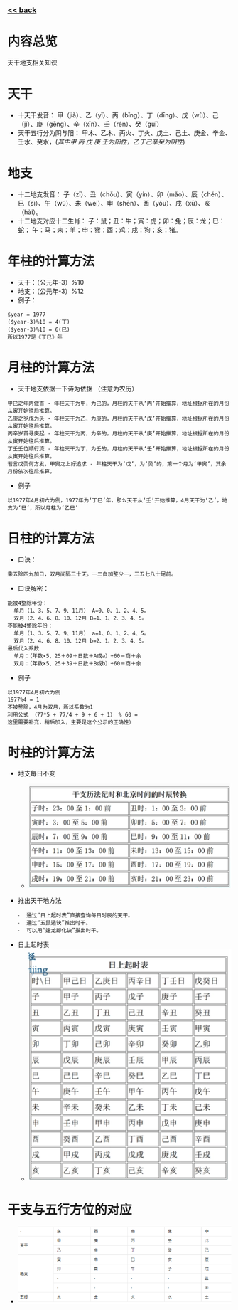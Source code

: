 ###  [<< back](./index.md)
# 内容总览
天干地支相关知识

# 天干
  - 十天干发音：
    甲（jiǎ）、乙（yǐ）、丙（bǐng）、丁（dīng）、戊（wù）、己（jǐ）、庚（gēng）、辛（xīn）、壬（rén）、癸（guǐ）
  - 天干五行分为阴与阳：
    甲木、乙木、丙火、丁火、戊土、己土、庚金、辛金、壬水、癸水，(*其中甲 丙 戊 庚 壬为阳性，乙丁己辛癸为阴性*)
    
# 地支
  - 十二地支发音：
    子（zǐ）、丑（chǒu）、寅（yín）、卯（mǎo）、辰（chén）、巳（sì）、午（wǔ）、未（wèi）、申（shēn）、酉（yǒu）、戌（xū）、亥（hài）。
  - 十二地支对应十二生肖：
    子：鼠；丑：牛；寅：虎；卯：兔；辰：龙；巳：蛇；
    午：马；未：羊；申：猴；酉：鸡；戌：狗；亥：猪。
    
# 年柱的计算方法
  - 天干：（公元年-3）%10
  - 地支：（公元年-3）%12
  - 例子： 
  ```
  $year = 1977
  ($year-3)%10 = 4(丁)
  ($year-3)%10 = 6(巳)
  所以1977是《丁巳》年
  ```

# 月柱的计算方法
  - 天干地支依据一下诗为依据 （注意为农历）
  ```
  甲巳之年丙做首 - 年柱天干为甲，为己的，月柱的天干从‘丙’开始推算，地址根据所在的月份从寅开始往后推算。
  乙庚之岁戊为头 - 年柱天干为乙，为庚的，月柱的天干从‘戊’开始推算，地址根据所在的月份从寅开始往后推算。
  丙辛岁首寻庚起 - 年柱天干为丙，为辛的，月柱的天干从‘庚’开始推算，地址根据所在的月份从寅开始往后推算。
  丁壬壬位顺行流 - 年柱天干为丁，为壬的，月柱的天干从‘壬’开始推算，地址根据所在的月份从寅开始往后推算。
  若言戊癸何方发，甲寅之上好追求 - 年柱天干为‘戊’，为‘癸’的，第一个月为‘甲寅’，其余月份依次往后推算。
  ```
  
  - 例子
  ```
  以1977年4月初六为例，1977年为‘丁巳’年，那么天干从‘壬’开始推算，4月天干为‘乙’，地支为‘巳’，所以月柱为‘乙巳’
  ```
  
# 日柱的计算方法
- 口诀：
```
乘五除四九加日，双月间隔三十天。一二自加整少一，三五七八十尾前。
```

- 口诀解密：
```
能被4整除年份：
  单月（1、3、5、7、9、11月） A=0、0、1、2、4、5。
  双月（2、4、6、8、10、12月 B=1、1、2、3、4、5。
不能被4整除年份：
  单月（1、3、5、7、9、11月） a=1、0、1、2、4、5。
  双月（2、4、6、8、10、12月 b=2、1、2、3、4、5。
最后代入系数
  单月：（年数×5、25＋09＋日数＋A或a）÷60＝商＋余
  双月：（年数×5、25＋39＋日数＋B或b）÷60＝商＋余
```

- 例子
```
以1977年4月初六为例
1977%4 = 1
不被整除，4月为双月，所以系数为1
利用公式 （77*5 + 77/4 + 9 + 6 + 1） % 60 = 
这里需要补充，稍后加入，主要是这个公示的正确性）
```

# 时柱的计算方法
 - 地支每日不变
    -   ![image](./images/rizhu.png)
    
 - 推出天干地方法
 ```
    -  通过“日上起时表”直接查询每日时辰的天干。
    -  通过“五鼠遁诀”推出时干。
    -  可以用“逢龙即化诀”推出时干。
 ```
 - 日上起时表
   -   ![image](./images/rishangqishitable.png)

# 干支与五行方位的对应
  -   ![Image](./images/tiangandizhi.png)
